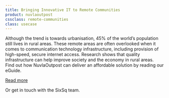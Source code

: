 ```yaml
---
title: Bringing Innovative IT to Remote Communities
product: nuvlaoutpost
cssclass: remote-communities
class: usecase
---
```


Although the trend is towards urbanisation, 45% of the world’s population still lives in rural areas. These remote
areas are often overlooked when it comes to communication technology infrastructure, including provision of high-speed, secure internet access. Research shows that quality infrastructure can help improve society and the economy in rural areas. Find out how NuvlaOutpost can deliver an affordable solution by reading our eGuide.

<a class="btn-sixsq color-3" href="https://media.sixsq.com/hubfs/Marketing%20Materials/eGuides/eGuide-NuvlaBox-remote-communities.pdf"><i class="fa fa-plus-square-o"></i>  Read more</a>

Or get in touch with the SixSq team.
